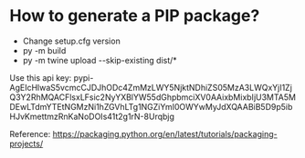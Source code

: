 # How to generate a PIP package?
- Change setup.cfg version
- py -m build
- py -m twine upload --skip-existing dist/*

Use this api key: pypi-AgEIcHlwaS5vcmcCJDJhODc4ZmMzLWY5NjktNDhiZS05MzA3LWQxYjI1ZjQ3Y2RhMQACFlsxLFsic2NyYXBlYW55dGhpbmciXV0AAixbMixbIjU3MTA5MDEwLTdmYTEtNGMzNi1hZGVhLTg1NGZiYmI0OWYwMyJdXQAABiB5D9p5ibHJvKmettmzRnKaNoDOIs41t2g1rN-8Urqbjg

Reference: https://packaging.python.org/en/latest/tutorials/packaging-projects/